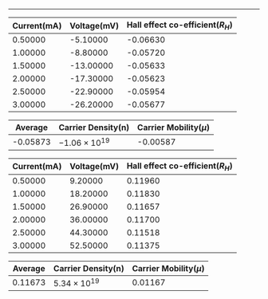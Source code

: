 ___

| Current(mA) | Voltage(mV) | Hall effect co-efficient($R_H$) |
| ----------- | ----------- | ------------------------------- |
| 0.50000     | -5.10000    | -0.06630                        |
| 1.00000     | -8.80000    | -0.05720                        |
| 1.50000     | -13.00000   | -0.05633                        |
| 2.00000     | -17.30000   | -0.05623                        |
| 2.50000     | -22.90000   | -0.05954                        |
| 3.00000     | -26.20000   | -0.05677                        |

| Average  | Carrier Density(n)    | Carrier Mobility($\mu$) |
| -------- | --------------------- | ----------------------- |
| -0.05873 | $-1.06\times 10^{19}$ | -0.00587                |

| Current(mA) | Voltage(mV) | Hall effect co-efficient($R_H$) |
|-------------|-------------|---------------------------------|
| 0.50000     | 9.20000     | 0.11960                         |
| 1.00000     | 18.20000    | 0.11830                         |
| 1.50000     | 26.90000    | 0.11657                         |
| 2.00000     | 36.00000    | 0.11700                         |
| 2.50000     | 44.30000    | 0.11518                         |
| 3.00000     | 52.50000    | 0.11375                         |

| Average | Carrier Density(n)   | Carrier Mobility($\mu$) |
| ------- | -------------------- | ----------------------- |
| 0.11673 | $5.34\times 10^{19}$ | 0.01167                 |

